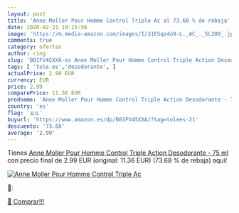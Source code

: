 ```yaml
---
layout: post
title: 'Anne Moller Pour Homme Control Triple Ac al 73.68 % de rebaja'
date: 2020-02-21 19:15:50
image: 'https://m.media-amazon.com/images/I/31ESqz4o9-L._AC_._SL200_.jpg'
comments: true
category: ofertas
author: ring
slug: 'B01FV4SXXA-es Anne Moller Pour Homme Control Triple Action Desodorante -...'
tags: [ 'tole.es','desodorante', ]
actualPrice: 2.99 EUR
currency: EUR
price: 2.99
comparePrice: 11.36 EUR
prodname: 'Anne Moller Pour Homme Control Triple Action Desodorante - 75 ml'
country: 'es'
flag: '🇪🇸'
buyurl: 'https://www.amazon.es/dp/B01FV4SXXA/?tag=tolees-21'
descuento: '73.68'
average: '2.99'
---
```


Tienes [Anne Moller Pour Homme Control Triple Action Desodorante - 75 ml](https://www.amazon.es/dp/B01FV4SXXA/?tag=tolees-21) con precio final de  2.99 EUR (original: 11.36 EUR) (73.68 %  de rebaja) aqui!

[![Anne Moller Pour Homme Control Triple Ac](https://m.media-amazon.com/images/I/31ESqz4o9-L._AC_._SL200_.jpg)](https://www.amazon.es/dp/B01FV4SXXA/?tag=tolees-21)

🔎:


[🛒 Comprar!!!](https://www.amazon.es/dp/B01FV4SXXA/?tag=tolees-21)
